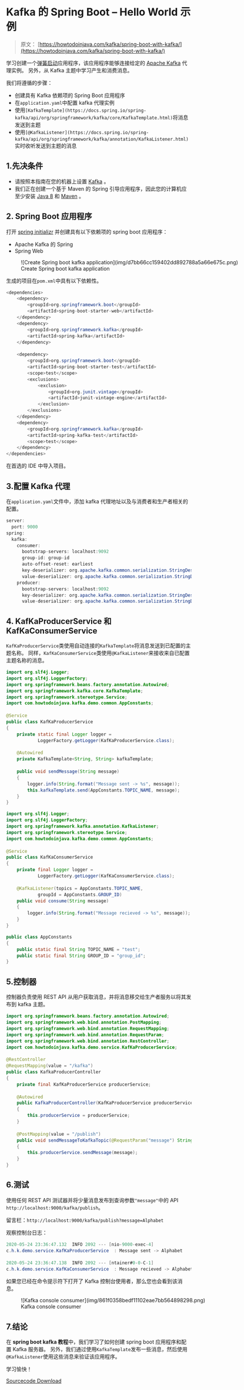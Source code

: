 # Kafka 的 Spring Boot – Hello World 示例

> 原文： [https://howtodoinjava.com/kafka/spring-boot-with-kafka/](https://howtodoinjava.com/kafka/spring-boot-with-kafka/)

学习创建一个[弹簧启动](https://howtodoinjava.com/spring-boot-tutorials/)应用程序，该应用程序能够连接给定的 [Apache Kafka](https://howtodoinjava.com/kafka/tutorial-introduction/) 代理实例。 另外，从 Kafka 主题中学习产生和消费消息。

我们将遵循的步骤：

*   创建具有 Kafka 依赖项的 Spring Boot 应用程序
*   在`application.yaml`中配置 kafka 代理实例
*   使用`[KafkaTemplate](https://docs.spring.io/spring-kafka/api/org/springframework/kafka/core/KafkaTemplate.html)`将消息发送到主题
*   使用`[@KafkaListener](https://docs.spring.io/spring-kafka/api/org/springframework/kafka/annotation/KafkaListener.html)`实时收听发送到主题的消息

## 1.先决条件

*   请按照本指南在您的机器上设置 [Kafka](https://howtodoinjava.com/kafka/getting-started-windows-10/) 。
*   我们正在创建一个基于 Maven 的 Spring 引导应用程序，因此您的计算机应至少安装 [Java 8](https://howtodoinjava.com/java/basics/jdk-jre-jvm/#downloads) 和 [Maven](https://howtodoinjava.com/maven/how-to-install-maven-on-windows/) 。

## 2\. Spring Boot 应用程序

打开 [spring initializr](https://start.spring.io/) 并创建具有以下依赖项的 spring boot 应用程序：

*   Apache Kafka 的 Spring
*   Spring Web

<figure aria-describedby="caption-attachment-13317" class="wp-caption aligncenter" id="attachment_13317" style="width: 1024px">![Create Spring boot kafka application](img/d7bb66cc159402dd892788a5a66e675c.png)

<figcaption class="wp-caption-text" id="caption-attachment-13317">Create Spring boot kafka application</figcaption>

</figure>

生成的项目在`pom.xml`中具有以下依赖性。

```java
<dependencies>
	<dependency>
		<groupId>org.springframework.boot</groupId>
		<artifactId>spring-boot-starter-web</artifactId>
	</dependency>
	<dependency>
		<groupId>org.springframework.kafka</groupId>
		<artifactId>spring-kafka</artifactId>
	</dependency>

	<dependency>
		<groupId>org.springframework.boot</groupId>
		<artifactId>spring-boot-starter-test</artifactId>
		<scope>test</scope>
		<exclusions>
			<exclusion>
				<groupId>org.junit.vintage</groupId>
				<artifactId>junit-vintage-engine</artifactId>
			</exclusion>
		</exclusions>
	</dependency>
	<dependency>
		<groupId>org.springframework.kafka</groupId>
		<artifactId>spring-kafka-test</artifactId>
		<scope>test</scope>
	</dependency>
</dependencies>

```

在首选的 IDE 中导入项目。

## 3.配置 Kafka 代理

在`application.yaml`文件中，添加 kafka 代理地址以及与消费者和生产者相关的配置。

```java
server:
  port: 9000
spring:
  kafka:
    consumer:
      bootstrap-servers: localhost:9092
      group-id: group-id
      auto-offset-reset: earliest
      key-deserializer: org.apache.kafka.common.serialization.StringDeserializer
      value-deserializer: org.apache.kafka.common.serialization.StringDeserializer
    producer:
      bootstrap-servers: localhost:9092
      key-deserializer: org.apache.kafka.common.serialization.StringDeserializer
      value-deserializer: org.apache.kafka.common.serialization.StringDeserializer

```

## 4\. KafKaProducerService 和 KafKaConsumerService

`KafKaProducerService`类使用自动连接的`KafkaTemplate`将消息发送到已配置的主题名称。 同样，`KafKaConsumerService`类使用`@KafkaListener`来接收来自已配置主题名称的消息。

```java
import org.slf4j.Logger;
import org.slf4j.LoggerFactory;
import org.springframework.beans.factory.annotation.Autowired;
import org.springframework.kafka.core.KafkaTemplate; 
import org.springframework.stereotype.Service;
import com.howtodoinjava.kafka.demo.common.AppConstants;

@Service
public class KafKaProducerService 
{
	private static final Logger logger = 
			LoggerFactory.getLogger(KafKaProducerService.class);

	@Autowired
	private KafkaTemplate<String, String> kafkaTemplate;

	public void sendMessage(String message) 
	{
		logger.info(String.format("Message sent -> %s", message));
		this.kafkaTemplate.send(AppConstants.TOPIC_NAME, message);
	}
}

```

```java
import org.slf4j.Logger;
import org.slf4j.LoggerFactory;
import org.springframework.kafka.annotation.KafkaListener;
import org.springframework.stereotype.Service;
import com.howtodoinjava.kafka.demo.common.AppConstants;

@Service
public class KafKaConsumerService 
{
	private final Logger logger = 
			LoggerFactory.getLogger(KafKaConsumerService.class);

	@KafkaListener(topics = AppConstants.TOPIC_NAME, 
			groupId = AppConstants.GROUP_ID)
	public void consume(String message) 
	{
		logger.info(String.format("Message recieved -> %s", message));
	}
}

```

```java
public class AppConstants 
{
	public static final String TOPIC_NAME = "test";
	public static final String GROUP_ID = "group_id";
}

```

## 5.控制器

控制器负责使用 REST API 从用户获取消息，并将消息移交给生产者服务以将其发布到 kafka 主题。

```java
import org.springframework.beans.factory.annotation.Autowired;
import org.springframework.web.bind.annotation.PostMapping;
import org.springframework.web.bind.annotation.RequestMapping;
import org.springframework.web.bind.annotation.RequestParam;
import org.springframework.web.bind.annotation.RestController;
import com.howtodoinjava.kafka.demo.service.KafKaProducerService;

@RestController
@RequestMapping(value = "/kafka")
public class KafkaProducerController 
{
	private final KafKaProducerService producerService;

	@Autowired
	public KafkaProducerController(KafKaProducerService producerService) 
	{
		this.producerService = producerService;
	}

	@PostMapping(value = "/publish")
	public void sendMessageToKafkaTopic(@RequestParam("message") String message) 
	{
		this.producerService.sendMessage(message);
	}
}

```

## 6.测试

使用任何 REST API 测试器并将少量消息发布到查询参数`"message"`中的 API `http://localhost:9000/kafka/publish`。

留言栏：`http://localhost:9000/kafka/publish?message=Alphabet`

观察控制台日志：

```java
2020-05-24 23:36:47.132  INFO 2092 --- [nio-9000-exec-4] 
c.h.k.demo.service.KafKaProducerService  : Message sent -> Alphabet

2020-05-24 23:36:47.138  INFO 2092 --- [ntainer#0-0-C-1] 
c.h.k.demo.service.KafKaConsumerService  : Message recieved -> Alphabet

```

如果您已经在命令提示符下打开了 Kafka 控制台使用者，那么您也会看到该消息。

<figure aria-describedby="caption-attachment-13318" class="wp-caption aligncenter" id="attachment_13318" style="width: 702px">![Kafka console consumer](img/861f0358bedf11102eae7bb564898298.png)

<figcaption class="wp-caption-text" id="caption-attachment-13318">Kafka console consumer</figcaption>

</figure>

## 7.结论

在 **spring boot kafka 教程**中，我们学习了如何创建 spring boot 应用程序和配置 Kafka 服务器。 另外，我们通过使用`KafkaTemplate`发布一些消息，然后使用`@KafkaListener`使用这些消息来验证该应用程序。

学习愉快！

[Sourcecode Download](https://github.com/lokeshgupta1981/Kafka-Tutorials)